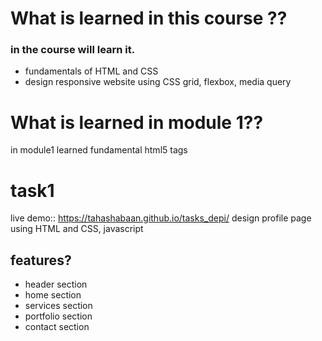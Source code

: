 # What is learned in this course ??  
 ### in the course will learn it.
  - fundamentals of HTML and CSS
  - design responsive website using CSS grid, flexbox, media query

# What is learned in module 1??
  in module1 learned fundamental html5 tags


# task1  
 live demo:: https://tahashabaan.github.io/tasks_depi/
 design profile page using HTML and CSS, javascript
  ## features?
  - header section
- home section
- services section  
- portfolio section
- contact section
  
  
